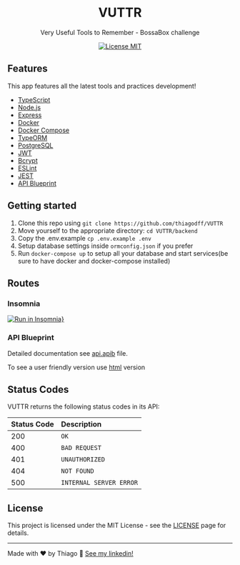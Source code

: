 <h1 align="center">
<br>
VUTTR
</h1>

<p align="center">Very Useful Tools to Remember - BossaBox challenge</p>

<p align="center">
  <a href="https://opensource.org/licenses/MIT">
    <img src="https://img.shields.io/badge/License-MIT-blue.svg" alt="License MIT">
  </a>
</p>

## Features

This app features all the latest tools and practices development!

- [TypeScript](https://www.typescriptlang.org/)
- [Node.js](https://nodejs.org/)
- [Express](https://expressjs.com/)
- [Docker](https://www.docker.com/docker-community)
- [Docker Compose](https://docs.docker.com/compose)
- [TypeORM](https://typeorm.io/)
- [PostgreSQL](https://www.postgresql.org/)
- [JWT](https://jwt.io/)
- [Bcrypt](https://www.npmjs.com/package/bcrypt)
- [ESLint](https://eslint.org/)
- [JEST](https://jestjs.io/)
- [API Blueprint](https://apiblueprint.org/)

## Getting started

1. Clone this repo using `git clone https://github.com/thiagodff/VUTTR`
2. Move yourself to the appropriate directory: `cd VUTTR/backend`<br>
3. Copy the .env.example `cp .env.example .env`<br>
4. Setup database settings inside `ormconfig.json` if you prefer<br>
5. Run `docker-compose up` to setup all your database and start services(be sure to have docker and docker-compose installed)<br>

## Routes

### Insomnia

[![Run in Insomnia}](https://insomnia.rest/images/run.svg)](https://insomnia.rest/run/?label=API%20VUTTR&uri=https%3A%2F%2Fraw.githubusercontent.com%2Fthiagodff%2FVUTTR%2Fmaster%2F.github%2Fvuttr_insomnia.json)

### API Blueprint

Detailed documentation see [api.apib](https://github.com/thiagodff/VUTTR/blob/master/.github/api.apib) file.

To see a user friendly version use [html](https://htmlpreview.github.io/?https://github.com/thiagodff/VUTTR/blob/master/.github/api.html) version

## Status Codes

VUTTR returns the following status codes in its API:

| Status Code | Description             |
| :---------- | :---------------------- |
| 200         | `OK`                    |
| 400         | `BAD REQUEST`           |
| 401         | `UNAUTHORIZED`          |
| 404         | `NOT FOUND`             |
| 500         | `INTERNAL SERVER ERROR` |

## License

This project is licensed under the MIT License - see the [LICENSE](https://opensource.org/licenses/MIT) page for details.

---

Made with ♥ by Thiago :wave: [See my linkedin!](https://www.linkedin.com/in/thiago-fernandes-dornelles/)
